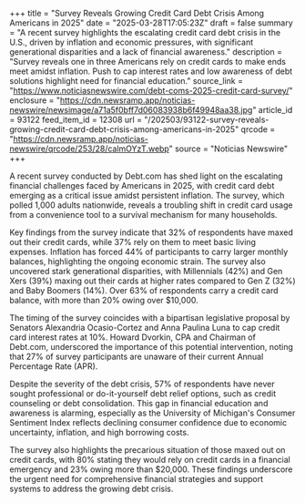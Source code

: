 +++
title = "Survey Reveals Growing Credit Card Debt Crisis Among Americans in 2025"
date = "2025-03-28T17:05:23Z"
draft = false
summary = "A recent survey highlights the escalating credit card debt crisis in the U.S., driven by inflation and economic pressures, with significant generational disparities and a lack of financial awareness."
description = "Survey reveals one in three Americans rely on credit cards to make ends meet amidst inflation. Push to cap interest rates and low awareness of debt solutions highlight need for financial education."
source_link = "https://www.noticiasnewswire.com/debt-coms-2025-credit-card-survey/"
enclosure = "https://cdn.newsramp.app/noticias-newswire/newsimage/a71a5f0bff7d06083938b6f49948aa38.jpg"
article_id = 93122
feed_item_id = 12308
url = "/202503/93122-survey-reveals-growing-credit-card-debt-crisis-among-americans-in-2025"
qrcode = "https://cdn.newsramp.app/noticias-newswire/qrcode/253/28/calmOYzT.webp"
source = "Noticias Newswire"
+++

<p>A recent survey conducted by Debt.com has shed light on the escalating financial challenges faced by Americans in 2025, with credit card debt emerging as a critical issue amidst persistent inflation. The survey, which polled 1,000 adults nationwide, reveals a troubling shift in credit card usage from a convenience tool to a survival mechanism for many households.</p><p>Key findings from the survey indicate that 32% of respondents have maxed out their credit cards, while 37% rely on them to meet basic living expenses. Inflation has forced 44% of participants to carry larger monthly balances, highlighting the ongoing economic strain. The survey also uncovered stark generational disparities, with Millennials (42%) and Gen Xers (39%) maxing out their cards at higher rates compared to Gen Z (32%) and Baby Boomers (14%). Over 63% of respondents carry a credit card balance, with more than 20% owing over $10,000.</p><p>The timing of the survey coincides with a bipartisan legislative proposal by Senators Alexandria Ocasio-Cortez and Anna Paulina Luna to cap credit card interest rates at 10%. Howard Dvorkin, CPA and Chairman of Debt.com, underscored the importance of this potential intervention, noting that 27% of survey participants are unaware of their current Annual Percentage Rate (APR).</p><p>Despite the severity of the debt crisis, 57% of respondents have never sought professional or do-it-yourself debt relief options, such as credit counseling or debt consolidation. This gap in financial education and awareness is alarming, especially as the University of Michigan's Consumer Sentiment Index reflects declining consumer confidence due to economic uncertainty, inflation, and high borrowing costs.</p><p>The survey also highlights the precarious situation of those maxed out on credit cards, with 80% stating they would rely on credit cards in a financial emergency and 23% owing more than $20,000. These findings underscore the urgent need for comprehensive financial strategies and support systems to address the growing debt crisis.</p>